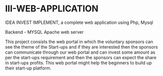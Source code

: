 # III-WEB-APPLICATION
IDEA INVEST IMPLEMENT, a complete web application using Php, Mysql 


Backend - MYSQL Apache web server

This project consists the web portal in which the voluntary sponsors can see the theme of the Start-ups and if they are interested then the sponsors can communicate through our web portal and can invest some amount as per the start-ups requirement and then the sponsors can expect the share in start-ups profits. This web portal might help the beginners to build up their start-up platform.

